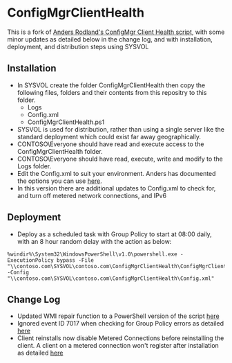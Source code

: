 # ConfigMgrClientHealth
This is a fork of [Anders Rodland's ConfigMgr Client Health script](https://github.com/AndersRodland/ConfigMgrClientHealth), with some minor updates as detailed below in the change log, and with installation, deployment, and distribution steps using SYSVOL
## Installation
- In SYSVOL create the folder ConfigMgrClientHealth then copy the following files, folders and their contents from this repositry to this folder.
  - Logs
  - Config.xml
  - ConfigMgrClientHealth.ps1
- SYSVOL is used for distribution, rather than using a single server like the standard deployment which could exist far away geographically.
- CONTOSO\Everyone should have read and execute access to the ConfigMgrClientHealth folder.
- CONTOSO\Everyone should have read, execute, write and modify to the Logs folder.
- Edit the Config.xml to suit your environment. Anders has documented the options you can use [here](https://www.andersrodland.com/configmgr-client-health/).
- In this version there are additional updates to Config.xml to check for, and turn off metered network connections, and IPv6
## Deployment
- Deploy as a scheduled task with Group Policy to start at 08:00 daily, with an 8 hour random delay with the action as below:
```
%windir%\System32\WindowsPowerShell\v1.0\powershell.exe -ExecutionPolicy bypass -File "\\contoso.com\SYSVOL\contoso.com\ConfigMgrClientHealth\ConfigMgrClientHealth.ps1" -Config "\\contoso.com\SYSVOL\contoso.com\ConfigMgrClientHealth\Config.xml"
```
## Change Log
- Updated WMI repair function to a PowerShell version of the script [here](https://www.reddit.com/r/sysadmin/comments/15uux4z/wmi_repair_script_built_in_native_windows_command/)
- Ignored event ID 7017 when checking for Group Policy errors as detailed [here](https://www.reddit.com/r/SCCM/comments/1aow39q/updates_and_feature_updates_stuck_at_0_download/)
- Client reinstalls now disable Metered Connections before reinstalling the client. A client on a metered connection won't register after installation as detailed [here](https://www.asquaredozen.com/2020/05/22/lockdown-diary-metered-internet-connections-and-broken-configmgr-clients/)
